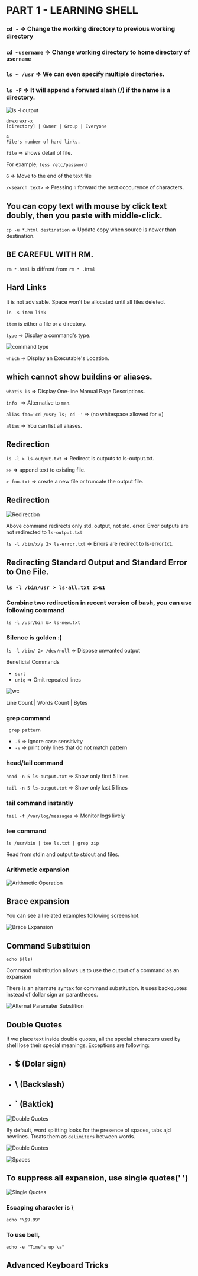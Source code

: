 # PART 1 - LEARNING SHELL

### ``cd -`` => Change the working directory to previous working directory

### ``cd ~username`` => Change working directory to home directory of `username`

### ``ls ~ /usr`` => We can even specify multiple directories.

### ``ls -F`` => It will append a forward slash (/) if the name is a directory.

![ls -l output](images/ls_l_output.png)

```
drwxrwxr-x
[directory] | Owner | Group | Everyone
```
```
4
File's number of hard links.
```

``file`` => shows detail of file.

For example;
``less /etc/password``

``G`` => Move to the end of the text file

``/<search text>`` => Pressing ``n`` forward the next occcurence of characters.

## You can copy text with mouse by click text doubly, then you paste with middle-click.

``cp -u *.html destination`` => Update copy when source is newer than destination.

## BE CAREFUL WITH RM.

``rm *.html`` is diffrent from ``rm * .html``

## Hard Links

It is not advisable. Space won't be allocated until all files deleted.

``ln -s item link``

`item` is either a file or a directory.

``type`` => Display a command's type.


![command type](images/type.png)

``which`` => Display an Executable's Location.

## which cannot show buildins or aliases.

``whatis ls`` => Display One-line Manual Page Descriptions.

``info `` => Alternative to `man`.

``alias foo='cd /usr; ls; cd -'`` => (no whitespace allowed for =)

``alias`` => You can list all aliases.

## Redirection

``ls -l > ls-output.txt`` => Redirect ls outputs to ls-output.txt.

`` >> `` => append text to existing file.

``> foo.txt`` => create a new file or truncate the output file.

## Redirection
![Redirection](images/redirection.png)

Above command redirects only std. output, not std. error. Error outputs are not redirected to ``ls-output.txt``

``ls -l /bin/x/y 2> ls-error.txt`` => Errors are redirect to ls-error.txt.

## Redirecting Standard Output and Standard Error to One File.

### ``ls -l /bin/usr > ls-all.txt 2>&1``

### Combine two redirection in recent version of bash, you can use following command

``ls -l /usr/bin &> ls-new.txt``

### Silence is golden :)

``ls -l /bin/ 2> /dev/null`` => Dispose unwanted output

Beneficial Commands
-   ``sort``
-   ``uniq`` => Omit repeated lines


![wc](images/wc.png)

Line Count | Words Count | Bytes

### grep command

`` grep pattern`` 

-   ``-i`` => ignore case sensitivity
-   ``-v`` => print only lines that do not match pattern

### head/tail command

``head -n 5 ls-output.txt`` => Show only first 5 lines

``tail -n 5 ls-output.txt`` => Show only last 5 lines

### tail command instantly
``tail -f /var/log/messages`` => Monitor logs lively

### tee command
``ls /usr/bin | tee ls.txt | grep zip``

Read from stdin and output to stdout and files.

### Arithmetic expansion

![Arithmetic Operation](images/aritmetic_operation.png)

## Brace expansion

You can see all related examples following screenshot.

![Brace Expansion](images/brace_expansion.png)

## Command Substituion

`` echo $(ls) ``

Command substitution allows us to use the output of a command as an expansion

There is an alternate syntax for command substitution. It uses backquotes instead of dollar sign an parantheses.

![Alternat Paramater Substition](images/altenate_command_subs.png)

## Double Quotes

If we place text inside double quotes, all the special characters used by shell lose their special meanings. Exceptions are following:

-   ## $ (Dolar sign)
-   ## \ (Backslash)
-   ## ` (Baktick)

![Double Quotes](images/double_quotes.png)

By default, word splitting looks for the presence of spaces, tabs ajd newlines. Treats them as `delimiters` between words.

![Double Quotes](images/houston.png)

![Spaces](images/cal_space.png)

## To suppress all expansion, use single quotes(' ')

![Single Quotes](images/single_quotes.png)

### Escaping character is \

``echo "\$9.99"``

### To use bell,

``echo -e "Time's up \a"``

## Advanced Keyboard Tricks











